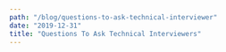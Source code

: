 ```yaml
---
path: "/blog/questions-to-ask-technical-interviewer"
date: "2019-12-31"
title: "Questions To Ask Technical Interviewers"
---
```

